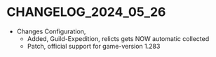 ﻿# CHANGELOG_2024_05_26

+ Changes Configuration,
  - Added, Guild-Expedition, relicts gets NOW automatic collected
  - Patch, official support for game-version 1.283